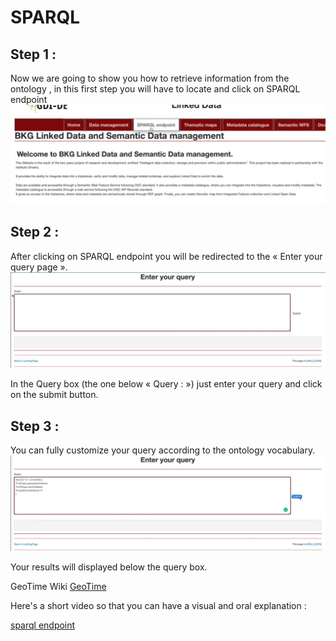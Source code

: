 # SPARQL


## Step 1 :

Now we are going to show you how to retrieve information from the ontology , in this first step you will have to locate and click on SPARQL endpoint
![Geo5](../images/Geo5.jpg)






## Step 2 :

After clicking on SPARQL endpoint you will be redirected to the « Enter your query page ».
![Geo6](../images/Geo6.jpg)

In the Query box (the one below « Query : ») just enter your query and click on the submit button.


## Step 3 :
You can fully customize your query according to the ontology vocabulary.
![Geo7](../images/Geo7.jpg)

Your results will displayed below the query box.

GeoTime Wiki [GeoTime](../GeoTime_Wiki.md)

Here's a short video so that you can have a visual and oral explanation :

[sparql endpoint ](https://www.youtube.com/watch?v=J-8c6wWu7Bs&list=PL3We9TPZ7wgL_idQDAoR3vvYemEmzh0jG)
